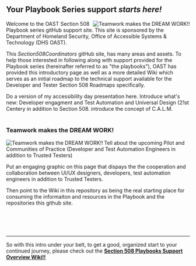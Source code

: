 ## Your Playbook Series support *starts here!*
<img align="right" src="https://github.com/akingkci/Section-508-Playbooks-Support-Overview/blob/master/img/Playbooks-2.jpg?raw=true" alt="Teamwork makes the DREAM WORK!!"/>

Welcome to the OAST Section 508 Playbook series gitHub support site. This site is sponsored by the Department of Homeland Security, Office of Accessible Systems & Technology (DHS OAST).  

This <em>Section508Coordinators</em> gitHub site, has many areas and assets. To help those interested in following along with support provided for the Playbook series (hereinafter referred to as "the playbooks"), OAST has provided this introductory page as well as a more detailed Wiki which serves as an initial roadmap to the technical support available for the Developer and Tester Section 508 Roadmaps specifically.  

Do a version of my accessibility day presentation here. Introduce what's new: Developer engagment and Test Automation and Universal Design (21st Centery in addition to Section 508. introduce the concept of C.A.L.M.  
<br />
### Teamwork makes the DREAM WORK!
<img align="left" src="https://github.com/akingkci/Section-508-Playbooks-Support-Overview/blob/master/img/Teamwork.jpg?raw=true" alt="Teamwork makes the DREAM WORK!!"/>

Tell about the upcoming Pilot and Communities of Practice (Developer and Test Automation Engineers in addition to Trusted Testers)

Put an engaging graphic on this page that dispays the the cooperation and collaboration between UI/UX designers, developers, test automation engineers in addition to Trusted Testers.

Then point to the Wiki in this repository as being the real starting place for consuming the informaiton and resources  in the Playbook and the repositories this github site.
<br /><br /><br /><br /><br />
<hr>
    
So with this intro under your belt, to get a good, organized start to your continued journey, please check out the **[Section 508 Playbooks Support Overview Wiki!!](https://github.com/akingkci/Section-508-Playbooks-Support-Overview/wiki)**
